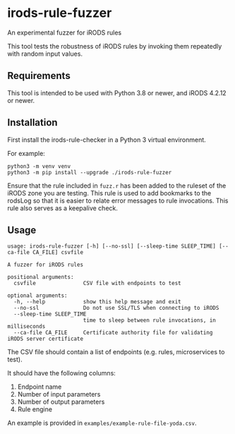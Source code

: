 # irods-rule-fuzzer
An experimental fuzzer for iRODS rules

This tool tests the robustness of iRODS rules by invoking them
repeatedly with random input values.

## Requirements

This tool is intended to be used with Python 3.8 or newer, and iRODS 4.2.12 or newer.

## Installation

First install the irods-rule-checker in a Python 3 virtual environment.

For example:

```
python3 -m venv venv
python3 -m pip install --upgrade ./irods-rule-fuzzer
```

Ensure that the rule included in `fuzz.r` has been added to the ruleset of
the iRODS zone you are testing. This rule is used to add bookmarks to the rodsLog
so that it is easier to relate error messages to rule invocations. This rule
also serves as a keepalive check.

## Usage

```
usage: irods-rule-fuzzer [-h] [--no-ssl] [--sleep-time SLEEP_TIME] [--ca-file CA_FILE] csvfile

A fuzzer for iRODS rules

positional arguments:
  csvfile               CSV file with endpoints to test

optional arguments:
  -h, --help            show this help message and exit
  --no-ssl              Do not use SSL/TLS when connecting to iRODS
  --sleep-time SLEEP_TIME
                        time to sleep between rule invocations, in milliseconds
  --ca-file CA_FILE     Certificate authority file for validating iRODS server certificate
```

The CSV file should contain a list of endpoints (e.g. rules, microservices to test).

It should have the following columns:
1. Endpoint name
2. Number of input parameters
3. Number of output parameters
4. Rule engine

An example is provided in `examples/example-rule-file-yoda.csv`.
